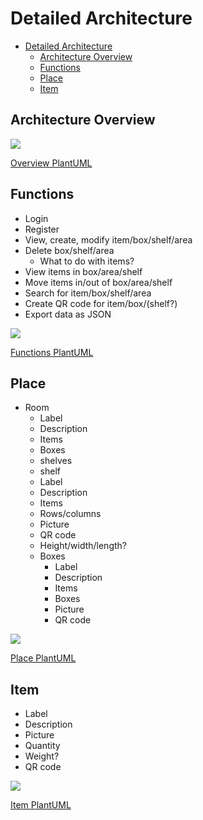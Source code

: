# Detailed Architecture


<!--toc:start-->
- [Detailed Architecture](#detailed-architecture)
  - [Architecture Overview](#architecture-overview)
  - [Functions](#functions)
  - [Place](#place)
  - [Item](#item)
<!--toc:end-->

## Architecture Overview
![](https://www.plantuml.com/plantuml/png/hLDVQzi-57tNfn2ce9SgEFwJsk77Zr9AHyksXz6oqZA6R2kE5baoaapJcdptMOeJEqa7PSmFZdLrphddt4YNsX1bcee3H3YNBnLRCr42JXS66WaLAvS65apHt30f03AojlLC6YEhqGOWkP4AUW-QAWyI3Hi0QfAlI4cXTttbIaK6Mm2xnvA8A7ctrNHuFVcbfN0GjxGhi1dnhxeFAWg7oBRV9qfSbamSrHGjcJPK7PLhelMBL8MsJHmFOZoqdlTQI4X3eGqi1UHCh210LgXjjxzBLb2uaD9aShsjr4GPbhEQ23EU13pTVI_I5hNP06JpsUO0x1B0iRyXrx53qFixiMSBw8_sFkJEePxn_xl2_72yiZPm-3DX8Qcs6I1TTnW0-wVdmf5ChYWnTCnrQ8lgD0-qdI0J8-m7XKyKd__3Gmwv0ltaXy7Rjqt_TGgqKKrk6aL1s-vxjllExWWBKb5ltdfDmmflxdKK9ahl77gxixOaUZbiRCvFwS5VyYUJISVSkCBs3GwIe7sK022w9bNDAK1z5EI6qPzhp_MU-JGCepp6Ypn8SEHV93XDiodsepXC4nhcSHfRPqDiZt2wtfdzsJiz2yZPD3gxZxCN_XXyVhr-MbrDQKFkN_sdvk4s_3QzkNdCIXxTVe_VxkvkllW-RTu-pHvp5jXywC1K58KBFmbZd0LaXgEeI74sIp8yJOCeoQAGfXV-iQcYOkBVkkelyW-0thkh-miA9nDxRj1X8G2N7RQf-6y0)

[Overview PlantUML](overview_plantuml.md)

## Functions
* Login
* Register
* View, create, modify item/box/shelf/area
* Delete box/shelf/area
    * What to do with items?
* View items in box/area/shelf
* Move items in/out of box/area/shelf
* Search for item/box/shelf/area
* Create QR code for item/box/(shelf?)
* Export data as JSON

![](https://www.plantuml.com/plantuml/png/TP11JiCm44NtESMNs41KAKTehm1RXD0G_pI3R4zbJvFszYXf4Ag0tRVythTd3jMbUD8SafoQ5iCvzwwMAvgsHRIZvZKL7hKwov8dvRn3NoZE7P857QvGP-e-xDBLaN5Y9uMom86HJlo-QTynZ-9mGp3CwkFQKVVVJzoEqBp8gxKrB42oYJz01pixRFYBh9JIZnYi_FV7ruShOxJvRPi9po_eBV3UURn9-wSxWvUJ5KSG5qZ5PxNS79Z3jj4l)

[Functions PlantUML](functions_plantuml.md)

## Place
* Room
    * Label
    * Description
    * Items
    * Boxes
    * shelves
    * shelf
    * Label
    * Description
    * Items
    * Rows/columns
    * Picture
    * QR code
    * Height/width/length?
    * Boxes
        * Label
        * Description
        * Items
        * Boxes
        * Picture
        * QR code

![](https://www.plantuml.com/plantuml/png/TP7FIW0X48VlFeNG8V2oZz2-GTGrzk3gi0hZ7tHiw-sRIe94FOtVuCptmxsIBjG22l5R1Xzjq5a8zVQ0_d9q5O1uo8pQW503BIa5XaoVYuuN71Br2IZ_CmlL59_9foZKtuWJ6_SyGQXCXy5d-e09hWxmdHkFYa-_yRAfmLfXwQ0uq5qtax25s4dsXbg1_keJ4DDzo9TNQP8TgOFleTljBRaD8LxadeHQXvjhhxtNulCDOu1PWXsYxP_-KxU0Nm00)

[Place PlantUML](place_plantuml.md)

## Item
* Label
* Description
* Picture
* Quantity
* Weight?
* QR code

![](https://www.plantuml.com/plantuml/png/LSqn3W8X58JXdbEGsEqbt1iOROt5MvYiBu6t24ECjnSI6xi_Np6pDafbLejPYblkfwJxarlgU7WbidVBm4iLsuSasP3-AQA5geLws71VDB1Np7nrCIe_iz-Oi-UPrviFHuHROV7t-mK0)

[Item PlantUML](item_plantuml.md)
